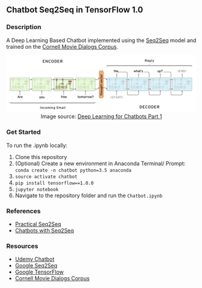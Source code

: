 ## Chatbot Seq2Seq in TensorFlow 1.0
### Description
A Deep Learning Based Chatbot implemented using the [Seq2Seq](https://github.com/google/seq2seq) model and trained on the [Cornell Movie Dialogs Corpus](https://www.cs.cornell.edu/~cristian/Cornell_Movie-Dialogs_Corpus.html).

<p align="center"><img src="images/seq2seq.png" />
Image source: <a href="http://www.wildml.com/2016/04/deep-learning-for-chatbots-part-1-introduction/">Deep Learning for Chatbots Part 1</a></p>

### Get Started
To run the .ipynb locally:
1. Clone this repository
2. (Optional) Create a new environment in Anaconda Terminal/ Prompt: ```conda create -n chatbot python=3.5 anaconda```
3. ```source activate chatbot```
4. ```pip install tensorflow==1.0.0```
5. ```jupyter notebook```
6. Navigate to the repository folder and run the ```Chatbot.ipynb```

### References
* [Practical Seq2Seq](http://suriyadeepan.github.io/2016-12-31-practical-seq2seq/)
* [Chatbots with Seq2Seq](http://suriyadeepan.github.io/2016-06-28-easy-seq2seq/)

### Resources
* [Udemy Chatbot](https://udemy.com/chatbot/)
* [Google Seq2Seq](https://github.com/google/seq2seq)
* [Google TensorFlow](https://www.tensorflow.org/)
* [Cornell Movie Dialogs Corpus](https://www.cs.cornell.edu/~cristian/Cornell_Movie-Dialogs_Corpus.html)
